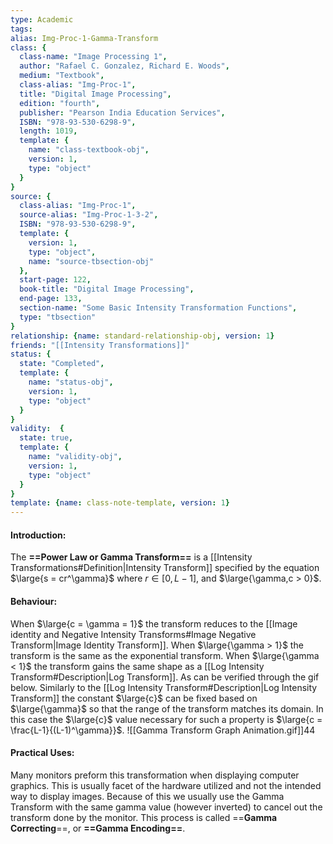 ```yaml
---
type: Academic
tags:
alias: Img-Proc-1-Gamma-Transform
class: {
  class-name: "Image Processing 1",
  author: "Rafael C. Gonzalez, Richard E. Woods",
  medium: "Textbook",
  class-alias: "Img-Proc-1",
  title: "Digital Image Processing",
  edition: "fourth",
  publisher: "Pearson India Education Services",
  ISBN: "978-93-530-6298-9",
  length: 1019,
  template: {
    name: "class-textbook-obj",
    version: 1,
    type: "object"
  }
}
source: {
  class-alias: "Img-Proc-1",
  source-alias: "Img-Proc-1-3-2",
  ISBN: "978-93-530-6298-9",
  template: {
    version: 1,
    type: "object",
    name: "source-tbsection-obj"
  },
  start-page: 122,
  book-title: "Digital Image Processing",
  end-page: 133,
  section-name: "Some Basic Intensity Transformation Functions",
  type: "tbsection"
}
relationship: {name: standard-relationship-obj, version: 1}
friends: "[[Intensity Transformations]]"
status: {
  state: "Completed",
  template: {
    name: "status-obj",
    version: 1,
    type: "object"
  }
}
validity:  {
  state: true,
  template: {
    name: "validity-obj",
    version: 1,
    type: "object"
  }
}
template: {name: class-note-template, version: 1}
---
```


#### Introduction: 
The **==Power Law or Gamma Transform==** is a [[Intensity Transformations#Definition|Intensity Transform]] specified by the equation $\large{s = cr^\gamma}$ where $r \in [0, L-1]$, and $\large{\gamma,c > 0}$.

#### Behaviour: 
When $\large{c = \gamma = 1}$ the transform reduces to the [[Image identity and Negative Intensity Transforms#Image Negative Transform|Image Identity Transform]]. 
When $\large{\gamma > 1}$ the transform is the same as the exponential transform. 
When $\large{\gamma < 1}$ the transform gains the same shape as a [[Log Intensity Transform#Description|Log Transform]]. As can be verified through the gif below. 
Similarly to the [[Log Intensity Transform#Description|Log Intensity Transform]] the constant $\large{c}$ can be fixed based on $\large{\gamma}$ so that the range of the transform matches its domain. In this case the $\large{c}$ value necessary for such a property is $\large{c = \frac{L-1}{(L-1)^\gamma}}$.
![[Gamma Transform Graph Animation.gif]]44

#### Practical Uses: 
Many monitors preform this transformation when displaying computer graphics. This is usually facet of the hardware utilized and not the intended way to display images. Because of this we usually use the Gamma Transform with the same gamma value (however inverted) to cancel out the transform done by the monitor. This process is called ==**Gamma Correcting**==, or **==Gamma Encoding==**.
